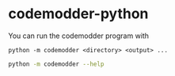 # codemodder-python

You can run the codemodder program with

```python -m codemodder <directory> <output> ...```

```bash
python -m codemodder --help
```
